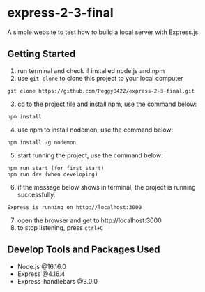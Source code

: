 # express-2-3-final
A simple website to test how to build a local server with Express.js

## Getting Started
1. run terminal and check if installed node.js and npm 
2. use `git clone` to clone this project to your local computer
```
git clone https://github.com/Peggy8422/express-2-3-final.git
```
3. cd to the project file and install npm, use the command below:
```
npm install
```
4. use npm to install nodemon, use the command below:
```
npm install -g nodemon
```
5. start running the project, use the command below:
```
npm run start (for first start)
npm run dev (when developing)
```
6. if the message below shows in terminal, the project is running successfully. 
```
Express is running on http://localhost:3000
```
7. open the browser and get to http://localhost:3000
8. to stop listening, press `ctrl+C`

## Develop Tools and Packages Used
- Node.js @16.16.0
- Express @4.16.4
- Express-handlebars @3.0.0

